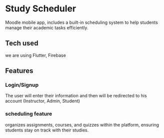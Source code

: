 # Study Scheduler
Moodle mobile app, includes a built-in scheduling system to help students manage their academic tasks efficiently.  

## Tech used 
we are using Flutter, Firebase

## Features

### Login/Signup
The user will enter their information and then will be redirected to his account (Instructor, Admin, Student)


### scheduling feature
organizes assignments, courses, and quizzes within the platform, ensuring students stay on track with their studies.

